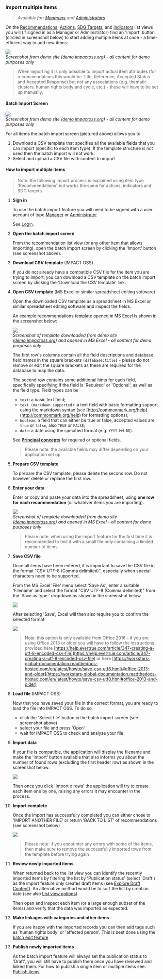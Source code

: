 ### Import multiple items

> _Available for: [Managers](/managers/manager.md) and [Administrators](/admins/admin.md)_

On the [Recommendations](/visitors/recommendations.md), [Actions](/visitors/actions.md), [SDG Targets](/visitors/sdg-targets.md), and [Indicators](/visitors/indicators.md) list views you will (if signed in as a Manager or Administrator) find an 'Import' button (circled in screenshot below) to start adding multiple items at once - a time-efficient way to add new items:

![](/assets/m-action-import.png)  
_Screenshot from demo site ([demo.impactoss.org](https://demo.impactoss.org)) - all content for demo purposes only_

> When importing it is only possible to import actual item attributes (for recommendations this would be Title, Reference, Accepted Status and Accepted Response) but not any associations (e.g. thematic clusters, human rights body and cycle, etc.) - these will have to be set up manually.

#### Batch Import Screen

![](/assets/m-batch-import.png)  
_Screenshot from demo site ([demo.impactoss.org](https://demo.impactoss.org)) - all content for demo purposes only_

For all items the batch import screen (pictured above) allows you to  
1. Download a CSV template that specifies all the available fields that you can import (specific to each item type). If the template structure is not used then the batch import will not work.  
2. Select and upload a CSV file with content to import

#### How to import multiple items

> Note: the following import process is explained using item type 'Recommendations' but works the same for actions, indicators and SDG targets.

1. **Sign in**

   To use the batch import feature you will need to be signed with a user account of type [Manager](/managers/manager.md) or [Administrator](/admins/admin.md)

   See [Login](/guests/login.md).

2. **Open the batch import screen**

   From the recommendation list view (or any other item that allows importing), open the batch import screen by clicking the 'Import' button (see screenshot above).

3. **Download CSV template** (IMPACT OSS)

   If you do not already have a compatible CSV file for the item you are trying to import, you can download a CSV template on the batch import screen by clicking the 'Download the CSV template' link.

4. **Open CSV template** (MS Excel or similar spreadsheet editing software)

   Open the downloaded CSV template as a spreadsheet in MS Excel or similar spreadsheet editing software and inspect the fields.

   An example recommendations template opened in MS Excel is shown in the screenshot below:

   ![](/assets/import-rec-template.png)  
   _Screenshot of template downloaded from demo site ([demo.impactoss.org](https://demo.impactoss.org)) and opened in MS Excel - all content for demo purposes only_

   The first row's columns contain all the field descriptions and database field names in the square brackets `[database:title]` - please do not remove or edit the square brackets as these are required for the database to map the data.

   The second row contains some additional hints for each field, specifically specifying if the field is 'Required' or 'Optional', as well as the field type. Field types can be

   * `text`: a basic text field;
   * `text (markdown supported)`: a text field with basic formatting support using the markdown syntax (see [http://commonmark.org/help](http://commonmark.org/help) for formatting options);
   * `boolean`: a field that can either be true or false, accepted values are `true` or `false`, also `TRUE` or `FALSE`;
   * `date`: a date using the specified format (e.g. `YYYY-MM-DD`).

   See **[Principal concepts](concepts.md)** for required or optional fields.

   > Please note: the available fields may differ depending on your application set up.

5. **Prepare CSV template**

   To prepare the CSV template, please delete the second row. Do not however delete or replace the first row.

6. **Enter your data**

   Enter or copy and paste your data into the spreadsheet, using **one row for each recommendation** (or whatever items you are importing).

   ![](/assets/import-rec-editing.png)  
   _Screenshot of template downloaded from demo site ([demo.impactoss.org](https://demo.impactoss.org)) and opened in MS Excel - all content for demo purposes only_

   > Please note: when using the import feature for the first time it is recommended to test it with a small file only containing a limited number of items

7. **Save CSV file**

   Once all items have been entered, it is important to save the CSV file in the format "CSV UTF-8 (Comma delimited)", especially when special characters need to be supported.

   From the MS Excel 'File' menu select 'Save As', enter a suitable 'Filename' and select the format "CSV UTF-8 (Comma delimited)" from the 'Save as type:' dropdown as shown in the screenshot below

   ![](/assets/import-rec-save-csv.png)

   After selecting 'Save', Excel will then also require you to confirm the selected format:

   ![](/assets/import-rec-save-csv-confirm.png)

   > Note: this option is only available from Office 2016 - if you are using Office 2013 or older you will have to follow the instructions provided here  [https://help.evertrue.com/article/347-creating-a-utf-8-encoded-csv-file](https://help.evertrue.com/article/347-creating-a-utf-8-encoded-csv-file) or here [https://workstars-global-documentation.readthedocs-hosted.com/en/latest/howto/save-csv-utf8.html\#office-2013-and-older](https://workstars-global-documentation.readthedocs-hosted.com/en/latest/howto/save-csv-utf8.html#office-2013-and-older)

8. **Load file** (IMPACT OSS)

   Now that you have saved your file in the correct format, you are ready to load the file into IMPACT OSS. To do so

   * click the 'Select file' button in the batch import screen (see screenshot above)
   * select your file and press 'Open'
   * wait for IMPACT OSS to check and analyse your file

9. **Import data**

   If your file is compatible, the application will display the filename and make the 'Import' button available that also informs you about the number of found rows (excluding the first header row) as shown in the screenshot below:

   ![](/assets/import-rec-import.png)

   Then once you click 'Import x rows' the application will try to create each item one by one, raising any errors it may encounter in the process.

10. **Import complete**

    Once the import has successfully completed you can either chose to 'IMPORT ANOTHER FILE' or return 'BACK TO LIST' of recommendations (see screenshot below)

    ![](/assets/import-rec-import-success.png)

    > Please note: if you encounter any errors with some of the items, then make sure to remove the successfully imported rows from the template before trying again

11. **Review newly imported items**

    When returned back to the list view you can identify the recently imported items by filtering the list by 'Publication status' (select 'Draft') as the import feature only creates draft items (see [Explore Draft Content](/contributors/draft.md)). An alternative method would be to sort the list by creation date (see also [List view options](/visitors/lists.md)).

    Then open and inspect each item (or a large enough subset of the items) and verify that the data was imported as expected.

12. **Make linkages with categories and other items**

    If you are happy with the imported records you can then add tags such as 'human rights body' or 'affected person'. This is best done using the [batch edit feature](/managers/batch-edit.md)

13. **Publish newly imported items**

    As the batch import feature will always set the publication status to 'Draft', you will still have to publish them once you have reviewed and linked them. For how to publish a single item or multiple items see:[ Publish items](/managers/publish.md).
